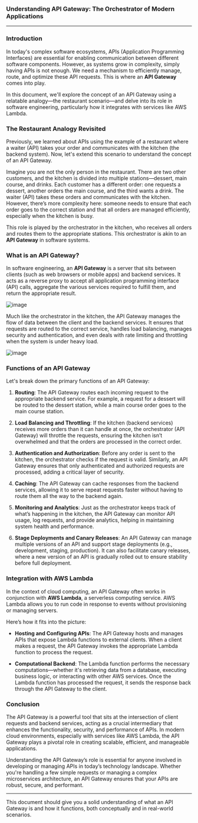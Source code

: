 ### **Understanding API Gateway: The Orchestrator of Modern Applications**

---

### Introduction

In today's complex software ecosystems, APIs (Application Programming Interfaces) are essential for enabling communication between different software components. However, as systems grow in complexity, simply having APIs is not enough. We need a mechanism to efficiently manage, route, and optimize these API requests. This is where an **API Gateway** comes into play. 

In this document, we'll explore the concept of an API Gateway using a relatable analogy—the restaurant scenario—and delve into its role in software engineering, particularly how it integrates with services like AWS Lambda.

### The Restaurant Analogy Revisited

Previously, we learned about APIs using the example of a restaurant where a waiter (API) takes your order and communicates with the kitchen (the backend system). Now, let's extend this scenario to understand the concept of an API Gateway.

Imagine you are not the only person in the restaurant. There are two other customers, and the kitchen is divided into multiple stations—dessert, main course, and drinks. Each customer has a different order: one requests a dessert, another orders the main course, and the third wants a drink. The waiter (API) takes these orders and communicates with the kitchen. However, there’s more complexity here: someone needs to ensure that each order goes to the correct station and that all orders are managed efficiently, especially when the kitchen is busy.

This role is played by the orchestrator in the kitchen, who receives all orders and routes them to the appropriate stations. This orchestrator is akin to an **API Gateway** in software systems.



### What is an API Gateway?

In software engineering, an **API Gateway** is a server that sits between clients (such as web browsers or mobile apps) and backend services. It acts as a reverse proxy to accept all application programming interface (API) calls, aggregate the various services required to fulfill them, and return the appropriate result.

![image](https://github.com/user-attachments/assets/fdccc418-68be-4729-89b3-709d7e9f0622)


Much like the orchestrator in the kitchen, the API Gateway manages the flow of data between the client and the backend services. It ensures that requests are routed to the correct service, handles load balancing, manages security and authentication, and even deals with rate limiting and throttling when the system is under heavy load.


![image](https://github.com/user-attachments/assets/c225d900-3e52-4552-8a9b-c5d178bab98f)




### Functions of an API Gateway

Let's break down the primary functions of an API Gateway:

1. **Routing**: The API Gateway routes each incoming request to the appropriate backend service. For example, a request for a dessert will be routed to the dessert station, while a main course order goes to the main course station.

2. **Load Balancing and Throttling**: If the kitchen (backend services) receives more orders than it can handle at once, the orchestrator (API Gateway) will throttle the requests, ensuring the kitchen isn’t overwhelmed and that the orders are processed in the correct order.

3. **Authentication and Authorization**: Before any order is sent to the kitchen, the orchestrator checks if the request is valid. Similarly, an API Gateway ensures that only authenticated and authorized requests are processed, adding a critical layer of security.

4. **Caching**: The API Gateway can cache responses from the backend services, allowing it to serve repeat requests faster without having to route them all the way to the backend again.

5. **Monitoring and Analytics**: Just as the orchestrator keeps track of what’s happening in the kitchen, the API Gateway can monitor API usage, log requests, and provide analytics, helping in maintaining system health and performance.

6. **Stage Deployments and Canary Releases**: An API Gateway can manage multiple versions of an API and support stage deployments (e.g., development, staging, production). It can also facilitate canary releases, where a new version of an API is gradually rolled out to ensure stability before full deployment.

### Integration with AWS Lambda

In the context of cloud computing, an API Gateway often works in conjunction with **AWS Lambda**, a serverless computing service. AWS Lambda allows you to run code in response to events without provisioning or managing servers. 

Here’s how it fits into the picture:

- **Hosting and Configuring APIs**: The API Gateway hosts and manages APIs that expose Lambda functions to external clients. When a client makes a request, the API Gateway invokes the appropriate Lambda function to process the request.
  
- **Computational Backend**: The Lambda function performs the necessary computations—whether it's retrieving data from a database, executing business logic, or interacting with other AWS services. Once the Lambda function has processed the request, it sends the response back through the API Gateway to the client.

### Conclusion

The API Gateway is a powerful tool that sits at the intersection of client requests and backend services, acting as a crucial intermediary that enhances the functionality, security, and performance of APIs. In modern cloud environments, especially with services like AWS Lambda, the API Gateway plays a pivotal role in creating scalable, efficient, and manageable applications.

Understanding the API Gateway’s role is essential for anyone involved in developing or managing APIs in today’s technology landscape. Whether you're handling a few simple requests or managing a complex microservices architecture, an API Gateway ensures that your APIs are robust, secure, and performant.

---

This document should give you a solid understanding of what an API Gateway is and how it functions, both conceptually and in real-world scenarios.
